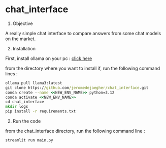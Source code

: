 # chat_interface

1. Objective

A really simple chat interface to compare answers from some chat models on the market.


2. Installation

First, install ollama on your pc : 
[click here](https://ollama.com/download)

from the directory where you want to install if, run the following command lines :

~~~cmd
ollama pull llama3:latest
git clone https://github.com/jeromedejaegher/chat_interface.git
conda create --name <<NEW_ENV_NAME>> python=3.12
conda activate <<NEW_ENV_NAME>>
cd chat_interface
mkdir logs
pip install -r requirements.txt

~~~

2. Run the code

from the chat_interface directory, run the following command line :

```cmd
streamlit run main.py

```


